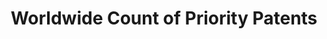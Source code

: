 ---
citation: 'De Rassenfosse, G., Dernis, H., Guellec, D., Picci, L., & van Pottelsberghe
  de la Potterie, B. (2013). The worldwide count of priority patents: A new indicator
  of inventive activity. Research Policy, 42(3), 720–737. doi:10.1016/j.respol.2012.11.002 '
code: http://www.gder.info/download_wwc_mysql.html
description: The goal of the project was to produce a dataset of priority patent applications
  filed across the globe, allocated by inventor and applicant location.
location: http://www.gder.info/download_wwc_excel.html
record_creation_timestamp: 11/23/2020 17:20:46
shortname: priority_patents
title: Worldwide Count of Priority Patents
uuid: 068fb03e-642a-4896-b61c-ff6a16251e08
---